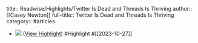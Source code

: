 title:: Readwise/Highlights/Twitter Is Dead and Threads Is Thriving
author:: [[Casey Newton]]
full-title:: Twitter Is Dead and Threads Is Thriving
category:: #articles

- ![](https://substackcdn.com/image/fetch/w_1100,c_limit,f_auto,q_auto:good,fl_progressive:steep/https%3A%2F%2Fbucketeer-e05bbc84-baa3-437e-9518-adb32be77984.s3.amazonaws.com%2Fpublic%2Fimages%2Fc2bf668d-6a8b-459c-b792-3d30e12b9526_1100x220.png) ([View Highlight](https://read.readwise.io/read/01hdr3ee5t64pe8absjef8t05y)) #Highlight #[[2023-10-27]]